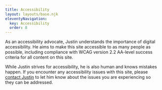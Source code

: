 ```yaml
---
title: Accessibility
layout: layouts/base.njk
eleventyNavigation:
  key: Accessibility
  order: 8
---
```

As an accessibility advocate, Justin understands the importance of digital accessibility. He aims to make this site accessible to as many people as possible, including compliance with WCAG version 2.2 AA-level success criteria for all content on this site.

While Justin strives for accessibility, he is also human and knows mistakes happen. If you encounter any accessibility issues with this site, please [contact Justin](/contact) to let him know about the issues you are experiencing so they can be addressed.